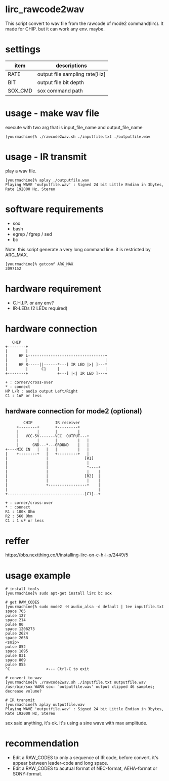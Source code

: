 # lirc_rawcode2wav
This script convert to wav file from the rawcode of mode2 command(lirc).
It made for CHIP. but it can work any env. maybe.

# settings
|item|descriptions|
|---|---|
|RATE|output file sampling rate[Hz]|
|BIT|output file bit depth|
|SOX_CMD|sox command path|


# usage - make wav file
execute with two arg that is input_file_name and output_file_name

    [yourmachine]% ./rawcode2wav.sh ./inputfile.txt ./outputfile.wav

# usage - IR transmit
play a wav file.

    [yourmachine]% aplay ./outputfile.wav
    Playing WAVE 'outputfile.wav' : Signed 24 bit Little Endian in 3bytes, Rate 192000 Hz, Stereo

# software requirements
* sox
* bash
* egrep / fgrep / sed
* bc

Note: this script generate a very long command line. it is restricted by ARG_MAX.

    [yourmachine]% getconf ARG_MAX
    2097152

# hardware requirement
* C.H.I.P. or any env?
* IR-LEDs (2 LEDs required)

# hardware connection
       CHIP
    +--------+
    |        |
    |     HP L----------------------------------+
    |        |                                  |
    |     HP R-----||------*---[ IR LED |>| ]---*
    |        |      C1     |                    |
    +--------+             +---[ |<| IR LED ]---+
     
    + : corner/cross-over
    * : connect
    HP L/R : audio output Left/Right
    C1 : 1uF or less

## hardware connection for mode2 (optional)
            CHIP          IR receiver
         +--------+       +---------+
         |        |       |         |
         |   VCC-5V-------VCC  OUTPUT---+
         |        |       |         |   |
         |      GND---*---GROUND    |   |
    +----MIC IN   |   |   |         |   |
    |    +--------+   |   +---------+   |
    |                 |                [R1]
    |                 |                 |
    |                 |                 *----+
    |                 |                 |    |
    |                 |                [R2]  |
    |                 |                 |    |
    |                 +-----------------+    |
    |                                        |
    +----------------------------------[C1]--+
     
    + : corner/cross-over
    * : connect
    R1 : 100k Ohm
    R2 : 560 Ohm
    C1 : 1 uF or less

# reffer
https://bbs.nextthing.co/t/installing-lirc-on-c-h-i-p/2449/5

# usage example
    # install tools
    [yourmachine]% sudo apt-get install lirc bc sox
    
    # get RAW_CODES
    [yourmachine]% sudo mode2 -H audio_alsa -d default | tee inputfile.txt
    space 765
    pulse 127
    space 214
    pulse 80
    space 1208273
    pulse 2624
    space 2658
    <snip>
    pulse 852
    space 1895
    pulse 831
    space 809
    pulse 855
    ^C                <--- Ctrl-C to exit
    
    # convert to wav
    [yourmachine]% ./rawcode2wav.sh ./inputfile.txt outputfile.wav
    /usr/bin/sox WARN sox: `outputfile.wav' output clipped 46 samples; decrease volume?
    
    # IR transmit
    [yourmachine]% aplay outputfile.wav
    Playing WAVE 'outputfile.wav' : Signed 24 bit Little Endian in 3bytes, Rate 192000 Hz, Stereo

sox said anything, it's ok. It's using a sine wave with max amplitude.

# recommendation
* Edit a RAW_CODES to only a sequence of IR code, before convert.
it's appear between leader-code and long space.
* Edit a RAW_CODES to acutual format of NEC-format, AEHA-format or SONY-format.

